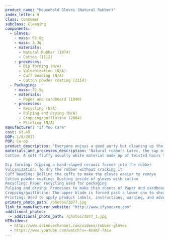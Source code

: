 ```yaml
---
product_name: "Household Gloves (Natural Rubber)"
index_letter: H
class: Consumer
subclass: Cleaning
components:
  - Gloves:
    - mass: 62.6g
    - mass: 3.3g
    - materials:
      - Natural Rubber (1074)
      - Cotton (1112)
    - processes:
      - Dip forming (N/A)
      - Vulcanization (N/A)
      - Cuff beading (N/A)
      - Cotton powder coating (2114)
  - Packaging:
    - mass: 32.5g
    - materials:
      - Paper and cardboard (1040)
    - processes:
      - Recycling (N/A)
      - Pulping and drying (N/A)
      - Cropping/guillotine (2064)
      - Printing (N/A)
manufacturer: "If You Care"
cost: $3.49
DOP: 1/8/2017
POP: Co-op
product_description: "Everyone enjoys a good party but cleaning up the dirty dishes after a long night of socializing is often the least exciting part of the day. Dishes are stacked high and you know for sure that not one guest washed their plate off. That means you get to stick your hands in the dirty dishes and endure the various different textures of soaked food. However, there’s a way to keep your hands clean while you clean up the dishes. This pair of gloves is made of 100% natural latex with a sprinkled cotton inside, keeping your hands clean and dry while your dishes get all the suds. The design covers up to your wrists so nothing can get in. With the impenetrable texture, use this to protect yourself while cleaning around the house and using potentially harmful chemicals. Add these to your daily cleaning supplies."
materials_and_processes_description: "Natural rubber: Latex, the sap of the rubber tree, is cross-linked (vulcanized) by heating with sulfur; the amount of the cross-linking determines the properties. It is the most widely used of all elastomers - more than 50% of all produced
Cotton: A soft fluffy usually white material made up of twisted hairs that surrounds the seeds of a tall plant of warm regions and is spun into thread or yarn

Dip forming: Dipping a hand-shaped ceramic former into the rubber
Vulcanization: To dry the rubber without cracking it
Cuff beading: Rolling the cuffs to make the gloves easier to remove
Cotton powder coating: Dusting inside of gloves with cotton
Recycling: Paper recycling used for packaging
Pulping and drying: Processes to make thin sheets of Paper and cardboard
Cropping/guillotine: The upper blade is forced past a lower one to shear sheet material along a straight line
Printing: Used to apply product labels, instructions, warning, and advertisements"
primary_photo_path: /photos/3077.jpg
link_to_manufacturer_website: "http://www.ifyoucare.com"
additional_photos:
  - additional_photo_path: /photos/3077_1.jpg
HIMvideos:
  - http://www.sciencechannel.com/videos/rubber-gloves
  - https://www.youtube.com/watch?v=-AnamT-7Aiw
---
```

